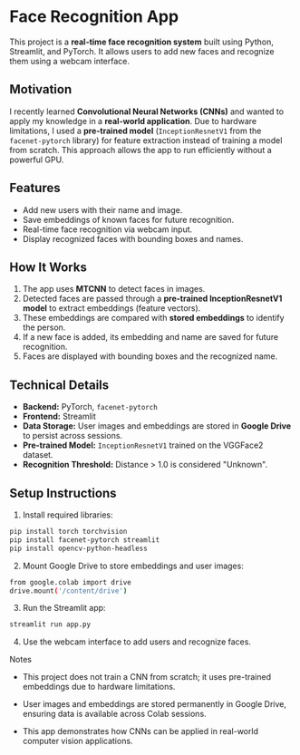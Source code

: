 # Face Recognition App

This project is a **real-time face recognition system** built using Python, Streamlit, and PyTorch. It allows users to add new faces and recognize them using a webcam interface.

## Motivation

I recently learned **Convolutional Neural Networks (CNNs)** and wanted to apply my knowledge in a **real-world application**. Due to hardware limitations, I used a **pre-trained model** (`InceptionResnetV1` from the `facenet-pytorch` library) for feature extraction instead of training a model from scratch. This approach allows the app to run efficiently without a powerful GPU.

## Features

- Add new users with their name and image.
- Save embeddings of known faces for future recognition.
- Real-time face recognition via webcam input.
- Display recognized faces with bounding boxes and names.

## How It Works

1. The app uses **MTCNN** to detect faces in images.
2. Detected faces are passed through a **pre-trained InceptionResnetV1 model** to extract embeddings (feature vectors).
3. These embeddings are compared with **stored embeddings** to identify the person.
4. If a new face is added, its embedding and name are saved for future recognition.
5. Faces are displayed with bounding boxes and the recognized name.

## Technical Details

- **Backend:** PyTorch, `facenet-pytorch`
- **Frontend:** Streamlit
- **Data Storage:** User images and embeddings are stored in **Google Drive** to persist across sessions.
- **Pre-trained Model:** `InceptionResnetV1` trained on the VGGFace2 dataset.
- **Recognition Threshold:** Distance > 1.0 is considered "Unknown".

## Setup Instructions

1. Install required libraries:

```bash
pip install torch torchvision
pip install facenet-pytorch streamlit
pip install opencv-python-headless
```

2. Mount Google Drive to store embeddings and user images:

```bash
from google.colab import drive
drive.mount('/content/drive')
```

3. Run the Streamlit app:

```bash
streamlit run app.py
```

4. Use the webcam interface to add users and recognize faces.

Notes

- This project does not train a CNN from scratch; it uses pre-trained embeddings due to hardware limitations.

- User images and embeddings are stored permanently in Google Drive, ensuring data is available across Colab sessions.

- This app demonstrates how CNNs can be applied in real-world computer vision applications.

